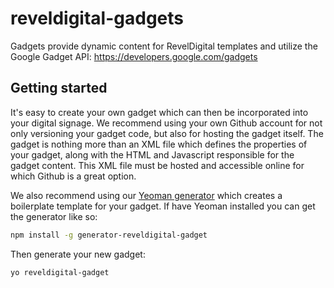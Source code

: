 # reveldigital-gadgets
Gadgets provide dynamic content for RevelDigital templates and utilize the Google Gadget API: https://developers.google.com/gadgets

## Getting started

It's easy to create your own gadget which can then be incorporated into your digital signage. We recommend using your own Github account for not only versioning your gadget code, but also for hosting the gadget itself. The gadget is nothing more than an XML file which defines the properties of your gadget, along with the HTML and Javascript responsible for the gadget content. This XML file must be hosted and accessible online for which Github is a great option.

We also recommend using our [Yeoman generator](https://github.com/RevelDigital/generator-reveldigital-gadget) which creates a boilerplate template for your gadget. If have Yeoman installed you can get the generator like so:

```bash
npm install -g generator-reveldigital-gadget
```

Then generate your new gadget:

```bash
yo reveldigital-gadget
```
